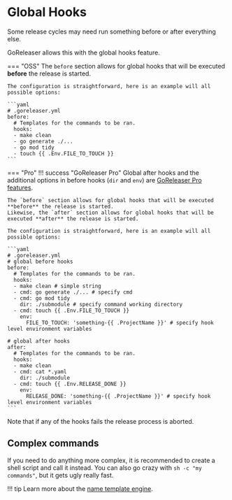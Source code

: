 # Global Hooks

Some release cycles may need run something before or after everything else.

GoReleaser allows this with the global hooks feature.

=== "OSS"
    The `before` section allows for global hooks that will be executed **before** the release is started.

    The configuration is straightforward, here is an example will all possible options:

    ```yaml
    # .goreleaser.yml
    before:
      # Templates for the commands to be ran.
      hooks:
      - make clean
      - go generate ./...
      - go mod tidy
      - touch {{ .Env.FILE_TO_TOUCH }}
    ```

=== "Pro"
    !!! success "GoReleaser Pro"
        Global after hooks and the additional options in before hooks (`dir` and `env`) are [GoReleaser Pro features](/pro/).

    The `before` section allows for global hooks that will be executed **before** the release is started.
    Likewise, the `after` section allows for global hooks that will be executed **after** the release is started.

    The configuration is straightforward, here is an example will all possible options:

    ```yaml
    # .goreleaser.yml
    # global before hooks
    before:
      # Templates for the commands to be ran.
      hooks:
      - make clean # simple string
      - cmd: go generate ./... # specify cmd
      - cmd: go mod tidy
        dir: ./submodule # specify command working directory
      - cmd: touch {{ .Env.FILE_TO_TOUCH }}
        env:
          FILE_TO_TOUCH: 'something-{{ .ProjectName }}' # specify hook level environment variables

    # global after hooks
    after:
      # Templates for the commands to be ran.
      hooks:
      - make clean
      - cmd: cat *.yaml
        dir: ./submodule
      - cmd: touch {{ .Env.RELEASE_DONE }}
        env:
          RELEASE_DONE: 'something-{{ .ProjectName }}' # specify hook level environment variables
    ```


Note that if any of the hooks fails the release process is aborted.

## Complex commands

If you need to do anything more complex, it is recommended to create a shell script and call it instead.
You can also go crazy with `sh -c "my commands"`, but it gets ugly really fast.

!!! tip
    Learn more about the [name template engine](/customization/templates/).
